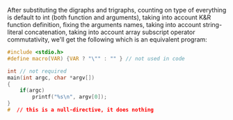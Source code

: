 After substituting the digraphs and trigraphs,
counting on type of everything is default to int (both function and arguments),
taking into account K&R function definition,
fixing the arguments names,
taking into account string-literal concatenation,
taking into account array subscript operator commutativity,
we'll get the following which is an equivalent program:
```C
#include <stdio.h>
#define macro(VAR) {VAR ? "\"" : "" } // not used in code

int // not required
main(int argc, char *argv[])
{
    if(argc)
        printf("%s\n", argv[0]);
}
#  // this is a null-directive, it does nothing
```
